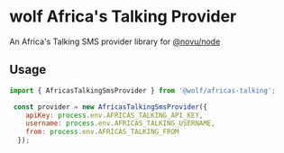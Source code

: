 # wolf Africa's Talking Provider

An Africa's Talking SMS provider library for [@novu/node](https://github.com/wolfhq/wolf)

## Usage

```javascript
import { AfricasTalkingSmsProvider } from '@wolf/africas-talking';

 const provider = new AfricasTalkingSmsProvider({
    apiKey: process.env.AFRICAS_TALKING_API_KEY,
    username: process.env.AFRICAS_TALKING_USERNAME,
    from: process.env.AFRICAS_TALKING_FROM
  });
```
